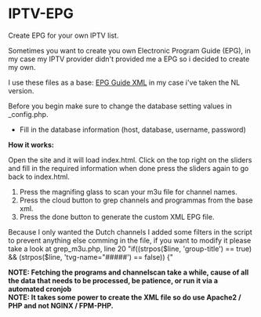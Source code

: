 # IPTV-EPG
Create EPG for your own IPTV list.

Sometimes you want to create you own Electronic Program Guide (EPG), in my case my IPTV provider didn't provided me a EPG so i decided to create my own.

I use these files as a base: <a href='https://github.com/iptv-org/iptv'>EPG Guide XML</a> in my case i've taken the NL version.

Before you begin make sure to change the database setting values in _config.php.
 - Fill in the database information (host, database, username, password)

<b>How it works:</b>

Open the site and it will load index.html.
Click on the top right on the sliders and fill in the required information when done press the sliders again to go back to index.html.

1. Press the magnifing glass to scan your m3u file for channel names.
2. Press the cloud button to grep channels and programmas from the base xml.
3. Press the done button to generate the custom XML EPG file.

Because I only wanted the Dutch channels I added some filters in the script to prevent anything else comming in the file, if you want to modify it please take a look at grep_m3u.php, line 20
"if((strpos($line, 'group-title') == true) && (strpos($line, 'tvg-name="#####') == false)) {"

<B>NOTE: Fetching the programs and channelscan take a while, cause of all the data that needs to be processed, be patience, or run it via a automated cronjob</b><br/>
<B>NOTE: It takes some power to create the XML file so do use Apache2 / PHP and not NGINX / FPM-PHP.</b><br/>
